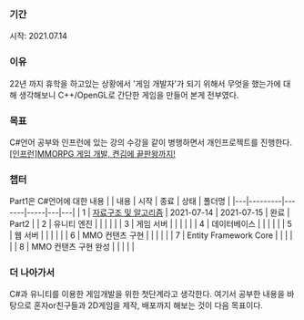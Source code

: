 ### 기간
시작: 2021.07.14  
  
### 이유
22년 까지 휴학을 하고있는 상황에서 '게임 개발자'가 되기 위해서 무엇을 했는가에 대해 생각해보니 C++/OpenGL로 간단한 게임을 만들어 본게 전부였다.

### 목표
C#언어 공부와 인프런에 있는 강의 수강을 같이 병행하면서 개인프로젝트를 진행한다.  
[[인프런]MMORPG 게임 개발, 켠김에 끝판왕까지!](https://www.inflearn.com/roadmaps/355)

### 챕터
Part1은 C#언어에 대한 내용
|   | 내용 | 시작 | 종료 | 상태 | 폴더명 |
|---|---------|-------|-----|---|---|
| 1 |  [자료구조 및 알고리즘](./Part2)       | 2021-07-14  | 2021-07-15    | 완료 | Part2  |
| 2 |  유니티 엔진       |       |     |   |   |
| 3 |  게임 서버       |       |     |   |   |
| 4 |  데이터베이스       |       |     |   |   |
| 5 |  웹 서버       |       |     |   |   |
| 6 |  MMO 컨탠츠 구현       |       |     |   |   |
| 7 |  Entity Framework Core       |       |     |   |   |
| 8 |  MMO 컨탠츠 구현 완성       |       |     |   |   |

### 더 나아가서
C#과 유니티를 이용한 게임개발을 위한 첫단계라고 생각한다. 여기서 공부한 내용을 바탕으로 혼자or친구들과 2D게임을 제작, 배포까지 해보는 것이 다음 목표이다.